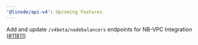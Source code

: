 ```yaml
---
'@linode/api-v4': Upcoming Features
---
```


Add and update `/v4beta/nodebalancers` endpoints for NB-VPC Integration ([#11811](https://github.com/linode/manager/pull/11811))
